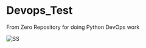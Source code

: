 # Devops_Test
From Zero Repository for doing Python DevOps work


![SS](https://user-images.githubusercontent.com/71041391/230740057-ea7e9aa1-3ddb-4a26-bd00-f1ca0f003caf.jpg)
